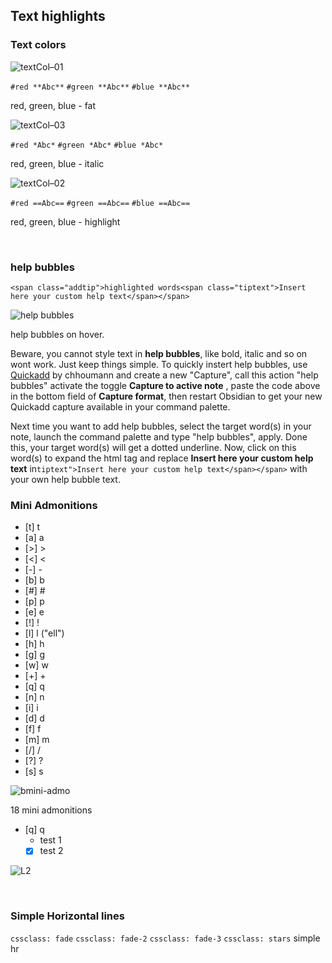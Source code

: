 ## Text highlights
### Text colors

![textCol–01](https://github.com/Jopp-gh/Obsidian-Dune84/assets/48620536/10b31b18-91e2-485b-9d9c-d62bc6c2901d)

`#red **Abc**`
`#green **Abc**`
`#blue **Abc**`

red, green, blue - fat

![textCol–03](https://github.com/Jopp-gh/Obsidian-Dune84/assets/48620536/4cffbb42-f98e-4f99-ad98-b5bea72b7ff5)

`#red *Abc*`
`#green *Abc*`
`#blue *Abc*`

red, green, blue - italic

![textCol–02](https://github.com/Jopp-gh/Obsidian-Dune84/assets/48620536/c2554b97-77cc-4aca-bf94-cd766a19514e)

`#red ==Abc==`
`#green ==Abc==`
`#blue ==Abc==`

red, green, blue - highlight


<br>


### help bubbles

`<span class="addtip">highlighted words<span class="tiptext">Insert here your custom help text</span></span>`

![help bubbles](https://user-images.githubusercontent.com/48620536/228632119-35088c88-6138-4787-ad7a-f7109edeef33.png)

help bubbles on hover.

Beware, you cannot style text in **help bubbles**, like bold, italic and so on wont work. Just keep things simple.
To quickly instert help bubbles, use [Quickadd](https://github.com/chhoumann/quickadd) by chhoumann and create a new "Capture", call this action "help bubbles" activate the toggle **Capture to active note** , paste the code above in the bottom field of **Capture format**, then restart Obsidian to get your new  Quickadd capture available in your command palette.

Next time you want to add help bubbles, select the target word(s) in your note, launch the command palette and type "help bubbles", apply. Done this, your target word(s) will get a dotted underline. Now, click on this word(s) to expand the html tag and replace  **Insert here your custom help text** in`tiptext">Insert here your custom help text</span></span>` with your own help bubble text. 

### Mini Admonitions

- [t] t
- [a] a
- [>] >
- [<] <
- [-] -
- [b] b 
- [#] #
- [p] p  
- [e] e
- [!] ! 
- [l] l ("ell")  
- [h] h
- [g] g
- [w] w
- [+] +
- [q] q 
- [n] n 
- [i] i 
- [d] d
- [f] f
- [m] m
- [/] /
- [?] ? 
- [s] s 

![bmini-admo](https://user-images.githubusercontent.com/48620536/228631190-f9878334-c1bb-4113-8fba-f62f785aba07.png)


18 mini admonitions

- [q] q 
	- test 1
	- [x] test 2

![L2](https://user-images.githubusercontent.com/48620536/222980616-5650e216-9d3e-4716-ad0f-e59cc7fdff8f.png)

<br>

### Simple Horizontal lines
`cssclass: fade`
`cssclass: fade-2`
`cssclass: fade-3`
`cssclass: stars`
simple hr

